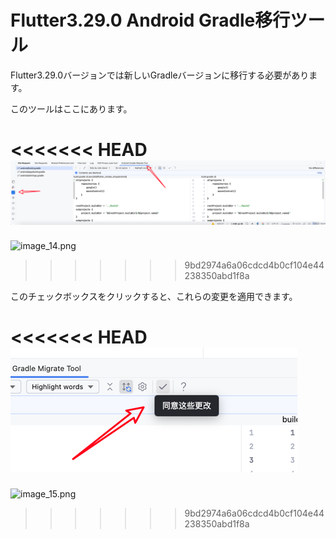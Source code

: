 # Flutter3.29.0 Android Gradle移行ツール

Flutter3.29.0バージョンでは新しいGradleバージョンに移行する必要があります。


このツールはここにあります。


<<<<<<< HEAD
![image_14.png](../../assets/images/image_14.png)
=======
![image_14.png](/images/image_14.png)
>>>>>>> 9bd2974a6a06cdcd4b0cf104e44238350abd1f8a


このチェックボックスをクリックすると、これらの変更を適用できます。


<<<<<<< HEAD
![image_15.png](../../assets/images/image_15.png)
=======
![image_15.png](/images/image_15.png)
>>>>>>> 9bd2974a6a06cdcd4b0cf104e44238350abd1f8a
